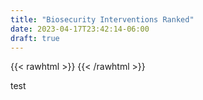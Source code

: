 ```yaml
---
title: "Biosecurity Interventions Ranked"
date: 2023-04-17T23:42:14-06:00
draft: true
---
```


{{< rawhtml >}}
    <style>
        .content {
            margin-top: -3rem}
    </style>
{{< /rawhtml >}}

test

